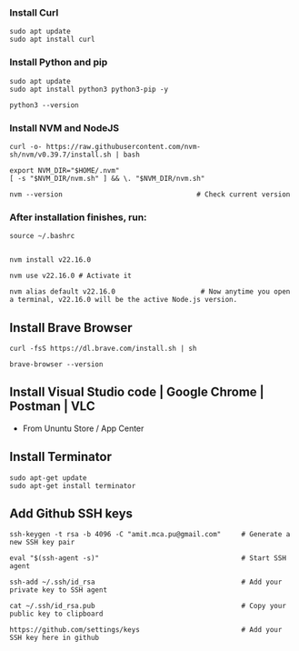 ### Install Curl 

```
sudo apt update
sudo apt install curl
```

### Install Python and pip

```
sudo apt update
sudo apt install python3 python3-pip -y

python3 --version
```


### Install NVM and NodeJS

```
curl -o- https://raw.githubusercontent.com/nvm-sh/nvm/v0.39.7/install.sh | bash

export NVM_DIR="$HOME/.nvm"
[ -s "$NVM_DIR/nvm.sh" ] && \. "$NVM_DIR/nvm.sh"

nvm --version                                 # Check current version

```

### After installation finishes, run:
```
source ~/.bashrc


nvm install v22.16.0

nvm use v22.16.0 # Activate it 

nvm alias default v22.16.0                     # Now anytime you open a terminal, v22.16.0 will be the active Node.js version.
```

## Install Brave Browser 
```
curl -fsS https://dl.brave.com/install.sh | sh

brave-browser --version
```

## Install Visual Studio code | Google Chrome | Postman | VLC

- From Ununtu Store / App Center

## Install Terminator

```
sudo apt-get update
sudo apt-get install terminator
```

## Add Github SSH keys 

```
ssh-keygen -t rsa -b 4096 -C "amit.mca.pu@gmail.com"     # Generate a new SSH key pair

eval "$(ssh-agent -s)"                                   # Start SSH agent

ssh-add ~/.ssh/id_rsa                                    # Add your private key to SSH agent

cat ~/.ssh/id_rsa.pub                                    # Copy your public key to clipboard
                                
https://github.com/settings/keys                         # Add your SSH key here in github

```




